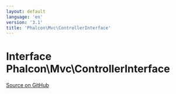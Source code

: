 ```yaml
---
layout: default
language: 'en'
version: '3.1'
title: 'Phalcon\Mvc\ControllerInterface'
---
```

# Interface **Phalcon\Mvc\ControllerInterface**

<a href="https://github.com/phalcon/cphalcon/tree/v3.1.0/phalcon/mvc/controllerinterface.zep" class="btn btn-default btn-sm">Source on GitHub</a>

